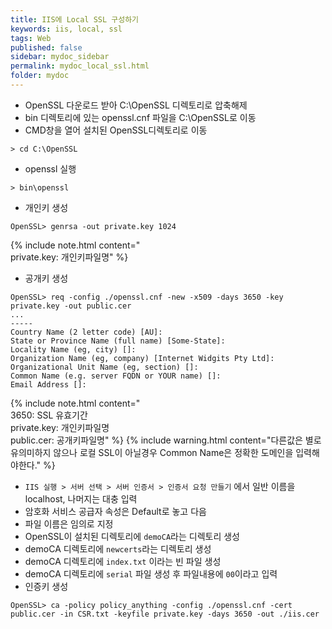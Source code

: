 ```yaml
---
title: IIS에 Local SSL 구성하기
keywords: iis, local, ssl
tags: Web
published: false
sidebar: mydoc_sidebar
permalink: mydoc_local_ssl.html
folder: mydoc
---
```


* OpenSSL 다운로드 받아 C:\OpenSSL 디렉토리로 압축해제
* bin 디렉토리에 있는 openssl.cnf 파일을 C:\OpenSSL로 이동
* CMD창을 열어 설치된 OpenSSL디렉토리로 이동
```
> cd C:\OpenSSL
```

* openssl 실행
```
> bin\openssl
```

* 개인키 생성
```
OpenSSL> genrsa -out private.key 1024
```

{% include note.html content="  
private.key: 개인키파일명" %}

* 공개키 생성
```
OpenSSL> req -config ./openssl.cnf -new -x509 -days 3650 -key private.key -out public.cer
...
-----
Country Name (2 letter code) [AU]:
State or Province Name (full name) [Some-State]:
Locality Name (eg, city) []:
Organization Name (eg, company) [Internet Widgits Pty Ltd]:
Organizational Unit Name (eg, section) []:
Common Name (e.g. server FQDN or YOUR name) []:
Email Address []:
```

{% include note.html content="  
3650: SSL 유효기간  
private.key: 개인키파일명  
public.cer: 공개키파일명" %}
{% include warning.html content="다른값은 별로 유의미하지 않으나 로컬 SSL이 아닐경우 Common Name은 정확한 도메인을 입력해야한다." %}


* `IIS 실행 > 서버 선택 > 서버 인증서 > 인증서 요청 만들기` 에서 일반 이름을 localhost, 나머지는 대충 입력
* 암호화 서비스 공급자 속성은 Default로 놓고 다음
* 파일 이름은 임의로 지정
* OpenSSL이 설치된 디렉토리에 `demoCA`라는 디렉토리 생성
* demoCA 디렉토리에 `newcerts`라는 디렉토리 생성
* demoCA 디렉토리에 `index.txt` 이라는 빈 파일 생성
* demoCA 디렉토리에 `serial` 파일 생성 후 파일내용에 `00`이라고 입력
* 인증키 생성
```
OpenSSL> ca -policy policy_anything -config ./openssl.cnf -cert public.cer -in CSR.txt -keyfile private.key -days 3650 -out ./iis.cer
```